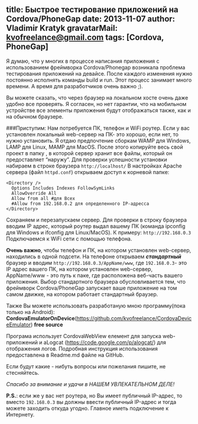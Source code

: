 title: Быстрое тестирование приложений на Cordova/PhoneGap
date: 2013-11-07
author: Vladimir Kratyk
gravatarMail: kvofreelance@gmail.com
tags: [Cordova, PhoneGap]
---

Я думаю, что у многих в процессе написания приложения с использованием фреймворка Cordova/Phonegap возникала проблема тестирования приложений на девайсе. После каждого изменения нужно постоянно исполнять команды build и run. Этот процесс занимает много времени. А время для разработчиков очень важно ;). 

Вы можете сказать, что через браузер на локальном хосте очень даже удобно все проверять. Я согласен, но нет гарантии, что на мобильном устройстве все элементы приложения будут отображаться также, как и на обычном браузере. 

###Приступим:
Нам потребуется ПК, телефон и WiFi роутер.
Если у вас установлен локальный web-сервер на ПК- это хорошо, если нет, то нужно установить. Я отдаю предпочтение сборкам WAMP для Windows, LAMP для Linux, MAMP для MacOS. После этого копируйте весь свой проект в папку <Document Root>, в которой сервер хранит все файлы, который он предоставляет “наружу”. Для проверки успешности установки набираем в строке браузера `http://localhost/`
В настройках Apache сервера (файл `httpd.conf`) открываем доступ к корневой папке:
	
```
<Directory />
  Options Includes Indexes FollowSymLinks
  AllowOverride All
  Allow from all #для Всех
  #Allow from 192.168.0.2 для определенного IP-адресса
</Directory>
```

Сохраняем и перезапускаем сервер. Для проверки в строку браузера вводим IP адрес, который роутер выдал вашему ПК (команда ipconfig для Windows и ifconfig для Linux/MacOS). 
К примеру: `http://192.168.0.3`
Подключаемся к WiFi сети с помощью телефона. 

**Очень важно**, чтобы телефон и ПК, на котором установлен web-сервер, находились в  одной подсети. На телефоне открываем ***стандартный*** браузер и вводим `http://192.168.0.3/AppName/www`, где `192.168.0.3`- это IP адрес вашего ПК, на котором установлен web-сервер, AppName/www - это путь к паке, где расположена веб-часть вашего приложения. 
Выбор стандартного браузера обусловливается тем, что фреймворк Cordova/PhoneGap запускает ваше приложение на том самом движке, на котором работает стандартный браузер.

Также Вы можете использовать разработаную мною программу(пока только на Android):
**CordovaEmulatorOnDevice**(https://github.com/kvofreelance/CordovaDeviceEmulator) **free source**


Програма использует CordovaWebView елемент для запуска web-приложений и aLogcat (https://code.google.com/p/alogcat/) для отображения логов. 
Подробная инструкция использования предоставлена в Readme.md файле на GitHub.

Если будут какие - нибуть вопросы или пожелания пишите, не стесняйтесь.

*Спасибо за внимание и удачи в НАШЕМ УВЛЕКАТЕЛЬНОМ ДЕЛЕ!*

**P.S.**: если же у вас нет роутера, но Вы имеет публичный IP-адрес, то вместо `192.168.0.3` вы должны ввести публичный IP-адрес и тогда можете заходить откуда угодно. Главное иметь подключение к Интернету.





